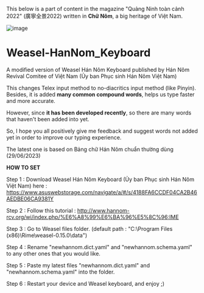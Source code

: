 This below is a part of content in the magazine "Quảng Ninh toàn cảnh 2022" (廣寧全景2022) written in **Chữ Nôm**, a big heritage of Việt Nam.

![image](https://github.com/Liu2k5/Weasel_HanNom_Keyboard/assets/118142971/36952b2c-d8bf-4c45-a6b4-fb602f465570)


# Weasel-HanNom_Keyboard
A modified version of Weasel Hán Nôm Keyboard published by Hán Nôm Revival Comitee of Việt Nam (Ủy ban Phục sinh Hán Nôm Việt Nam)

This changes Telex input method to no-diacritics input method (like Pinyin). Besides, it is added **many common compound words**, helps us type faster and more accurate.

However, since **it has been developed recently**, so there are many words that haven't been added into yet.

So, I hope you all positively give me feedback and suggest words not added yet in order to improve our typing experience.

The latest one is based on Bảng chữ Hán Nôm chuẩn thường dùng (29/06/2023)

**HOW TO SET**

Step 1 : Download Weasel Hán Nôm Keyboard (Ủy ban Phục sinh Hán Nôm Việt Nam) here : https://www.asuswebstorage.com/navigate/a/#/s/4188FA6CCDF04CA2B46AEDBE06CA9381Y

Step 2 : Follow this tutorial : http://www.hannom-rcv.org/wi/index.php/%E6%A8%99%E6%BA%96%E5%8C%96:IME

Step 3 : Go to Weasel files folder. (default path : "C:\Program Files (x86)\Rime\weasel-0.15.0\data")

Step 4 : Rename "newhannom.dict.yaml" and "newhannom.schema.yaml" to any other ones that you would like.

Step 5 : Paste my latest files "newhannom.dict.yaml" and "newhannom.schema.yaml" into the folder.

Step 6 : Restart your device and Weasel keyboard, and enjoy ;)
